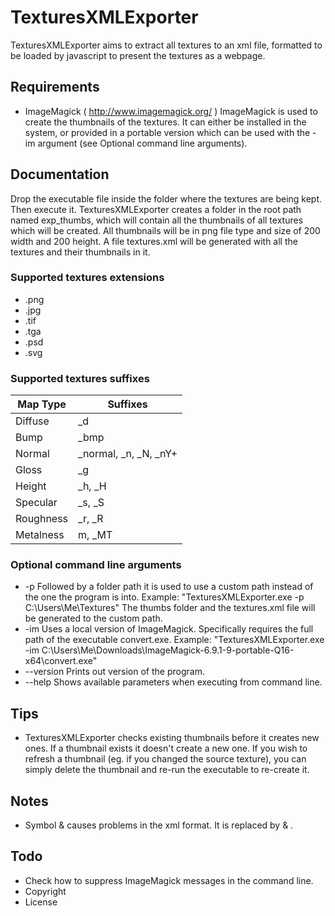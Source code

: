 # TexturesXMLExporter

TexturesXMLExporter aims to extract all textures to an xml file, formatted to be loaded by javascript to present the textures as a webpage.

## Requirements
* ImageMagick ( http://www.imagemagick.org/ )
ImageMagick is used to create the thumbnails of the textures. It can either be installed in the system, or provided in a portable version which can be used with the -im argument (see Optional command line arguments).


## Documentation
Drop the executable file inside the folder where the textures are being kept. Then execute it.
TexturesXMLExporter creates a folder in the root path named exp_thumbs, which will contain all the thumbnails of all textures which will be created. All thumbnails will be in png file type and size of 200 width and 200 height.
A file textures.xml will be generated with all the textures and their thumbnails in it.

### Supported textures extensions
* .png
* .jpg
* .tif
* .tga
* .psd
* .svg

### Supported textures suffixes
| Map Type   | Suffixes
| ---------- | ----------------------
| Diffuse    | _d
| Bump       | _bmp
| Normal     | _normal, _n, _N, _nY+
| Gloss      | _g
| Height     | _h, _H
| Specular   | _s, _S
| Roughness  | _r, _R
| Metalness  | m, _MT

### Optional command line arguments
* -p
	Followed by a folder path it is used to use a custom path instead of the one the program is into.
	Example: "TexturesXMLExporter.exe -p C:\Users\Me\Textures"
	The thumbs folder and the textures.xml file will be generated to the custom path.
* -im
	Uses a local version of ImageMagick. Specifically requires the full path of the executable convert.exe.
	Example: "TexturesXMLExporter.exe -im C:\Users\Me\Downloads\ImageMagick-6.9.1-9-portable-Q16-x64\convert.exe"
* --version
	Prints out version of the program.
* --help
	Shows available parameters when executing from command line.


## Tips
* TexturesXMLExporter checks existing thumbnails before it creates new ones. If a thumbnail exists it doesn't create a new one. If you wish to refresh a thumbnail (eg. if you changed the source texture), you can simply delete the thumbnail and re-run the executable to re-create it.


## Notes
* Symbol & causes problems in the xml format. It is replaced by &amp; .


## Todo
* Check how to suppress ImageMagick messages in the command line.
* Copyright
* License